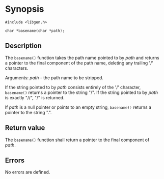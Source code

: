 # Synopsis

`#include <libgen.h>`

`char *basename(char *path);`

## Description

The `basename()` function takes the path name pointed to by _path_ and returns a pointer to the final component of
the path name, deleting any trailing '/' characters.

Arguments:
_path_ - the path name to be stripped.

If the string pointed to by _path_ consists entirely of the '/' character, `basename()` returns a pointer to the
string "/". If the string pointed to by _path_ is exactly "//", "/" is returned.

If _path_ is a null pointer or points to an empty string, `basename()` returns a pointer to the string ".".

## Return value

The `basename()` function shall return a pointer to the final component of _path_.

## Errors

No errors are defined.
